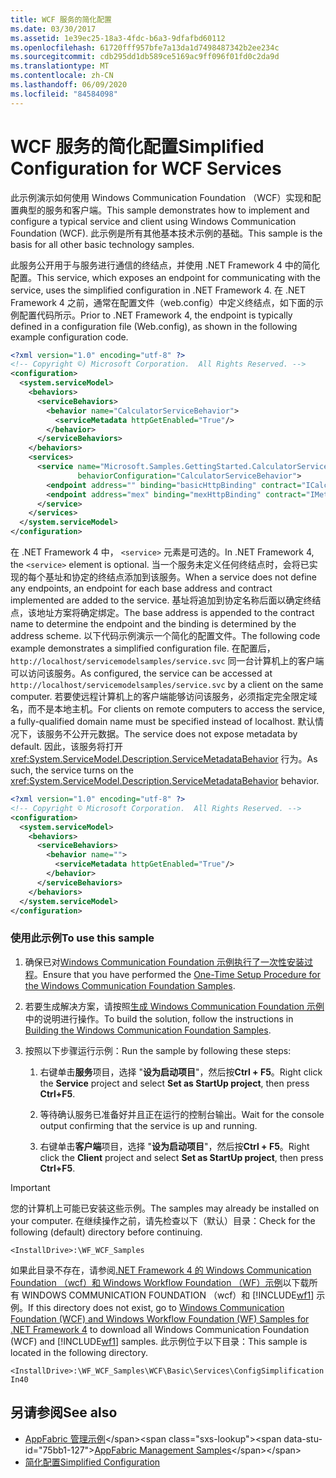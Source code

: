 ```yaml
---
title: WCF 服务的简化配置
ms.date: 03/30/2017
ms.assetid: 1e39ec25-18a3-4fdc-b6a3-9dfafbd60112
ms.openlocfilehash: 61720fff957bfe7a13da1d7498487342b2ee234c
ms.sourcegitcommit: cdb295dd1db589ce5169ac9ff096f01fd0c2da9d
ms.translationtype: MT
ms.contentlocale: zh-CN
ms.lasthandoff: 06/09/2020
ms.locfileid: "84584098"
---
```

# <a name="simplified-configuration-for-wcf-services"></a><span data-ttu-id="75bb1-102">WCF 服务的简化配置</span><span class="sxs-lookup"><span data-stu-id="75bb1-102">Simplified Configuration for WCF Services</span></span>
<span data-ttu-id="75bb1-103">此示例演示如何使用 Windows Communication Foundation （WCF）实现和配置典型的服务和客户端。</span><span class="sxs-lookup"><span data-stu-id="75bb1-103">This sample demonstrates how to implement and configure a typical service and client using Windows Communication Foundation (WCF).</span></span> <span data-ttu-id="75bb1-104">此示例是所有其他基本技术示例的基础。</span><span class="sxs-lookup"><span data-stu-id="75bb1-104">This sample is the basis for all other basic technology samples.</span></span>  
  
 <span data-ttu-id="75bb1-105">此服务公开用于与服务进行通信的终结点，并使用 .NET Framework 4 中的简化配置。</span><span class="sxs-lookup"><span data-stu-id="75bb1-105">This service, which exposes an endpoint for communicating with the service, uses the simplified configuration in .NET Framework 4.</span></span> <span data-ttu-id="75bb1-106">在 .NET Framework 4 之前，通常在配置文件（web.config）中定义终结点，如下面的示例配置代码所示。</span><span class="sxs-lookup"><span data-stu-id="75bb1-106">Prior to .NET Framework 4, the endpoint is typically defined in a configuration file (Web.config), as shown in the following example configuration code.</span></span>  
  
```xml  
<?xml version="1.0" encoding="utf-8" ?>  
<!-- Copyright ©) Microsoft Corporation.  All Rights Reserved. -->  
<configuration>  
  <system.serviceModel>  
    <behaviors>  
      <serviceBehaviors>  
        <behavior name="CalculatorServiceBehavior">  
          <serviceMetadata httpGetEnabled="True"/>  
        </behavior>  
      </serviceBehaviors>  
    </behaviors>  
    <services>  
      <service name="Microsoft.Samples.GettingStarted.CalculatorService"  
               behaviorConfiguration="CalculatorServiceBehavior">  
        <endpoint address="" binding="basicHttpBinding" contract="ICalculator"/>  
        <endpoint address="mex" binding="mexHttpBinding" contract="IMetadataExchange"/>  
      </service>  
    </services>  
  </system.serviceModel>  
</configuration>  
```  
  
 <span data-ttu-id="75bb1-107">在 .NET Framework 4 中， `<service>` 元素是可选的。</span><span class="sxs-lookup"><span data-stu-id="75bb1-107">In .NET Framework 4, the `<service>` element is optional.</span></span> <span data-ttu-id="75bb1-108">当一个服务未定义任何终结点时，会将已实现的每个基址和协定的终结点添加到该服务。</span><span class="sxs-lookup"><span data-stu-id="75bb1-108">When a service does not define any endpoints, an endpoint for each base address and contract implemented are added to the service.</span></span> <span data-ttu-id="75bb1-109">基址将追加到协定名称后面以确定终结点，该地址方案将确定绑定。</span><span class="sxs-lookup"><span data-stu-id="75bb1-109">The base address is appended to the contract name to determine the endpoint and the binding is determined by the address scheme.</span></span> <span data-ttu-id="75bb1-110">以下代码示例演示一个简化的配置文件。</span><span class="sxs-lookup"><span data-stu-id="75bb1-110">The following code example demonstrates a simplified configuration file.</span></span> <span data-ttu-id="75bb1-111">在配置后， `http://localhost/servicemodelsamples/service.svc` 同一台计算机上的客户端可以访问该服务。</span><span class="sxs-lookup"><span data-stu-id="75bb1-111">As configured, the service can be accessed at `http://localhost/servicemodelsamples/service.svc` by a client on the same computer.</span></span> <span data-ttu-id="75bb1-112">若要使远程计算机上的客户端能够访问该服务，必须指定完全限定域名，而不是本地主机。</span><span class="sxs-lookup"><span data-stu-id="75bb1-112">For clients on remote computers to access the service, a fully-qualified domain name must be specified instead of localhost.</span></span> <span data-ttu-id="75bb1-113">默认情况下，该服务不公开元数据。</span><span class="sxs-lookup"><span data-stu-id="75bb1-113">The service does not expose metadata by default.</span></span> <span data-ttu-id="75bb1-114">因此，该服务将打开 <xref:System.ServiceModel.Description.ServiceMetadataBehavior> 行为。</span><span class="sxs-lookup"><span data-stu-id="75bb1-114">As such, the service turns on the <xref:System.ServiceModel.Description.ServiceMetadataBehavior> behavior.</span></span>  
  
```xml  
<?xml version="1.0" encoding="utf-8" ?>  
<!-- Copyright © Microsoft Corporation.  All Rights Reserved. -->  
<configuration>  
  <system.serviceModel>  
    <behaviors>  
      <serviceBehaviors>  
        <behavior name="">  
          <serviceMetadata httpGetEnabled="True"/>  
        </behavior>  
      </serviceBehaviors>  
    </behaviors>  
  </system.serviceModel>  
</configuration>  
```  
  
### <a name="to-use-this-sample"></a><span data-ttu-id="75bb1-115">使用此示例</span><span class="sxs-lookup"><span data-stu-id="75bb1-115">To use this sample</span></span>  
  
1. <span data-ttu-id="75bb1-116">确保已对[Windows Communication Foundation 示例执行了一次性安装过程](one-time-setup-procedure-for-the-wcf-samples.md)。</span><span class="sxs-lookup"><span data-stu-id="75bb1-116">Ensure that you have performed the [One-Time Setup Procedure for the Windows Communication Foundation Samples](one-time-setup-procedure-for-the-wcf-samples.md).</span></span>  
  
2. <span data-ttu-id="75bb1-117">若要生成解决方案，请按照[生成 Windows Communication Foundation 示例](building-the-samples.md)中的说明进行操作。</span><span class="sxs-lookup"><span data-stu-id="75bb1-117">To build the solution, follow the instructions in [Building the Windows Communication Foundation Samples](building-the-samples.md).</span></span>  
  
3. <span data-ttu-id="75bb1-118">按照以下步骤运行示例：</span><span class="sxs-lookup"><span data-stu-id="75bb1-118">Run the sample by following these steps:</span></span>  
  
    1. <span data-ttu-id="75bb1-119">右键单击**服务**项目，选择 "**设为启动项目**"，然后按**Ctrl + F5**。</span><span class="sxs-lookup"><span data-stu-id="75bb1-119">Right click the **Service** project and select **Set as StartUp project**, then press **Ctrl+F5**.</span></span>  
  
    2. <span data-ttu-id="75bb1-120">等待确认服务已准备好并且正在运行的控制台输出。</span><span class="sxs-lookup"><span data-stu-id="75bb1-120">Wait for the console output confirming that the service is up and running.</span></span>  
  
    3. <span data-ttu-id="75bb1-121">右键单击**客户端**项目，选择 "**设为启动项目**"，然后按**Ctrl + F5**。</span><span class="sxs-lookup"><span data-stu-id="75bb1-121">Right click the **Client** project and select **Set as StartUp project**, then press **Ctrl+F5**.</span></span>  
  
> [!IMPORTANT]
> <span data-ttu-id="75bb1-122">您的计算机上可能已安装这些示例。</span><span class="sxs-lookup"><span data-stu-id="75bb1-122">The samples may already be installed on your computer.</span></span> <span data-ttu-id="75bb1-123">在继续操作之前，请先检查以下（默认）目录：</span><span class="sxs-lookup"><span data-stu-id="75bb1-123">Check for the following (default) directory before continuing.</span></span>  
>
> `<InstallDrive>:\WF_WCF_Samples`  
>
> <span data-ttu-id="75bb1-124">如果此目录不存在，请参阅[.NET Framework 4 的 Windows Communication Foundation （wcf）和 Windows Workflow Foundation （WF）示例](https://www.microsoft.com/download/details.aspx?id=21459)以下载所有 WINDOWS COMMUNICATION FOUNDATION （wcf）和 [!INCLUDE[wf1](../../../../includes/wf1-md.md)] 示例。</span><span class="sxs-lookup"><span data-stu-id="75bb1-124">If this directory does not exist, go to [Windows Communication Foundation (WCF) and Windows Workflow Foundation (WF) Samples for .NET Framework 4](https://www.microsoft.com/download/details.aspx?id=21459) to download all Windows Communication Foundation (WCF) and [!INCLUDE[wf1](../../../../includes/wf1-md.md)] samples.</span></span> <span data-ttu-id="75bb1-125">此示例位于以下目录：</span><span class="sxs-lookup"><span data-stu-id="75bb1-125">This sample is located in the following directory.</span></span>  
>
> `<InstallDrive>:\WF_WCF_Samples\WCF\Basic\Services\ConfigSimplificationIn40`  
  
## <a name="see-also"></a><span data-ttu-id="75bb1-126">另请参阅</span><span class="sxs-lookup"><span data-stu-id="75bb1-126">See also</span></span>

- <span data-ttu-id="75bb1-127">[AppFabric 管理示例](https://docs.microsoft.com/previous-versions/appfabric/ff383405(v=azure.10))</span><span class="sxs-lookup"><span data-stu-id="75bb1-127">[AppFabric Management Samples](https://docs.microsoft.com/previous-versions/appfabric/ff383405(v=azure.10))</span></span>
- [<span data-ttu-id="75bb1-128">简化配置</span><span class="sxs-lookup"><span data-stu-id="75bb1-128">Simplified Configuration</span></span>](../simplified-configuration.md)
